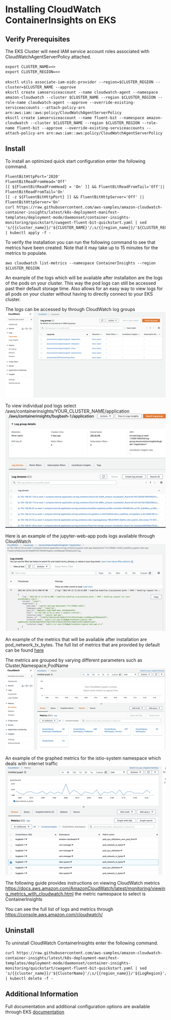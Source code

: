 # Installing CloudWatch ContainerInsights on EKS

## Verify Prerequisites
The EKS Cluster will need IAM service account roles associated with CloudWatchAgentServerPolicy attached.
 ```
export CLUSTER_NAME=<>
export CLUSTER_REGION=<>

eksctl utils associate-iam-oidc-provider --region=$CLUSTER_REGION --cluster=$CLUSTER_NAME --approve
eksctl create iamserviceaccount --name cloudwatch-agent --namespace amazon-cloudwatch --cluster $CLUSTER_NAME --region $CLUSTER_REGION --role-name cloudwatch-agent --approve --override-existing-serviceaccounts --attach-policy-arn arn:aws:iam::aws:policy/CloudWatchAgentServerPolicy
eksctl create iamserviceaccount --name fluent-bit --namespace amazon-cloudwatch --cluster $CLUSTER_NAME --region $CLUSTER_REGION --role-name fluent-bit --approve --override-existing-serviceaccounts --attach-policy-arn arn:aws:iam::aws:policy/CloudWatchAgentServerPolicy
```

## Install

To install an optimized quick start configuration enter the following command.
```
FluentBitHttpPort='2020'
FluentBitReadFromHead='Off'
[[ ${FluentBitReadFromHead} = 'On' ]] && FluentBitReadFromTail='Off'|| FluentBitReadFromTail='On'
[[ -z ${FluentBitHttpPort} ]] && FluentBitHttpServer='Off' || FluentBitHttpServer='On'
curl https://raw.githubusercontent.com/aws-samples/amazon-cloudwatch-container-insights/latest/k8s-deployment-manifest-templates/deployment-mode/daemonset/container-insights-monitoring/quickstart/cwagent-fluent-bit-quickstart.yaml | sed 's/{{cluster_name}}/'${CLUSTER_NAME}'/;s/{{region_name}}/'${CLUSTER_REGION}'/;s/{{http_server_toggle}}/"'${FluentBitHttpServer}'"/;s/{{http_server_port}}/"'${FluentBitHttpPort}'"/;s/{{read_from_head}}/"'${FluentBitReadFromHead}'"/;s/{{read_from_tail}}/"'${FluentBitReadFromTail}'"/' | kubectl apply -f - 
```

To verify the installation you can run the following command to see that metrics have been created. Note that it may take up to 15 minutes for the metrics to populate.

```
aws cloudwatch list-metrics --namespace ContainerInsights --region $CLUSTER_REGION
```

An example of the logs which will be available after installation are the logs of the pods on your cluster. This way the pod logs can still be accessed past their default storage time. Also allows for an easy way to view logs for all pods on your cluster without having to directly connect to your EKS cluster. 

The logs can be accessed by through CloudWatch log groups ![cloudwatch](./images/cloudwatch-logs.png)


To view individual pod logs select /aws/containerinsights/YOUR_CLUSTER_NAME/application ![application](./images/cloudwatch-application-logs.png)


Here is an example of the jupyter-web-app pods logs available through CloudWatch ![jupyter-logs](./images/cloudwatch-pod-logs.png)


An example of the metrics that will be available after installation are pod_network_tx_bytes. The full list of metrics that are provided by default can be found [here](https://docs.aws.amazon.com/AmazonCloudWatch/latest/monitoring/Container-Insights-metrics-EKS.html)

The metrics are grouped by varying different parameters such as Cluster,Namespace,PodName
![cloudwatch-metrics](./images/cloudwatch-metrics.png)

An example of the graphed metrics for the istio-system namespace which deals with internet traffic
![cloudwatch-namespace-metrics](./images/cloudwatch-namespace-metrics.png)

The following guide provides instructions on viewing CloudWatch metrics https://docs.aws.amazon.com/AmazonCloudWatch/latest/monitoring/viewing_metrics_with_cloudwatch.html the metric namespace to select is ContainerInsights

You can see the full list of logs and metrics through https://console.aws.amazon.com/cloudwatch/



## Uninstall
To uninstall CloudWatch ContainerInsights enter the following command.
```
curl https://raw.githubusercontent.com/aws-samples/amazon-cloudwatch-container-insights/latest/k8s-deployment-manifest-templates/deployment-mode/daemonset/container-insights-monitoring/quickstart/cwagent-fluent-bit-quickstart.yaml | sed 's/{{cluster_name}}/'${ClusterName}'/;s/{{region_name}}/'${LogRegion}'/;s/{{http_server_toggle}}/"'${FluentBitHttpServer}'"/;s/{{http_server_port}}/"'${FluentBitHttpPort}'"/;s/{{read_from_head}}/"'${FluentBitReadFromHead}'"/;s/{{read_from_tail}}/"'${FluentBitReadFromTail}'"/' | kubectl delete -f -
```

## Additional Information
Full documentation and additional configuration options are available through EKS [documentation](https://docs.aws.amazon.com/AmazonCloudWatch/latest/monitoring/Container-Insights-setup-EKS-quickstart.html)